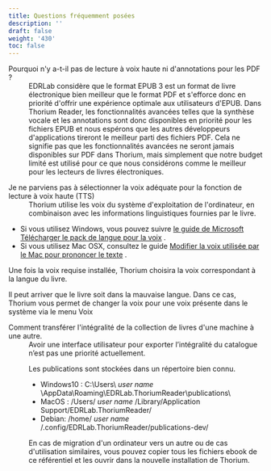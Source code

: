 ```yaml
---
title: Questions fréquemment posées
description: ''
draft: false
weight: '430'
toc: false
---
```


  <dl>
    <dt id="PDFsupport">Pourquoi n'y a-t-il pas de lecture à voix haute ni d'annotations pour les PDF ?     </dt>
    <dd>EDRLab considère que le format EPUB 3 est un format de livre électronique bien meilleur que le format PDF et s'efforce donc en priorité d'offrir une expérience optimale aux utilisateurs d'EPUB. Dans Thorium Reader, les fonctionnalités avancées telles que la synthèse vocale et les annotations sont donc disponibles en priorité pour les fichiers EPUB et nous espérons que les autres développeurs d'applications tireront le meilleur parti des fichiers PDF. Cela ne signifie pas que les fonctionnalités avancées ne seront jamais disponibles sur PDF dans Thorium, mais simplement que notre budget limité est utilisé pour ce que nous considérons comme le meilleur pour les lecteurs de livres électroniques.     </dd>
  </dl>


  <dl>
    <dt id="TTSvoices">Je ne parviens pas à sélectionner la voix adéquate pour la fonction de lecture à voix haute (TTS)</dt>
    <dd>Thorium utilise les voix du système d'exploitation de l'ordinateur, en combinaison avec les informations linguistiques fournies par le livre. </dd>
</dl>

- Si vous utilisez Windows, vous pouvez suivre [le guide de Microsoft Télécharger le pack de langue pour la voix](https://support.microsoft.com/en-us/windows/download-language-pack-for-speech-24d06ef3-ca09-ddcc-70a0-63606fd16394) .
- Si vous utilisez Mac OSX, consultez le guide [Modifier la voix utilisée par le Mac pour prononcer le texte](https://support.apple.com/guide/mac-help/change-the-voice-your-mac-uses-to-speak-text-mchlp2290/mac) .

Une fois la voix requise installée, Thorium choisira la voix correspondant à la langue du livre.

Il peut arriver que le livre soit dans la mauvaise langue. Dans ce cas, Thorium vous permet de changer la voix pour une voix présente dans le système via le menu Voix

  

  <dl>
    <dt id="localStorage">Comment transférer l'intégralité de la collection de livres d'une machine à une autre.</dt>
    <dd>
Avoir une interface utilisateur pour exporter l’intégralité du catalogue n’est pas une priorité actuellement. 

Les publications sont stockées dans un répertoire bien connu. 
  * Windows10 : C:\Users\ *user name* \AppData\Roaming\EDRLab.ThoriumReader\publications\
  * MacOS : /Users/ *user name* /Library/Application Support/EDRLab.ThoriumReader/
  * Debian: /home/ *user name* /.config/EDRLab.ThoriumReader/publications-dev/

En cas de migration d'un ordinateur vers un autre ou de cas d'utilisation similaires, vous pouvez copier tous les fichiers ebook de ce référentiel et les ouvrir dans la nouvelle installation de Thorium.

  </dd>
  </dl>